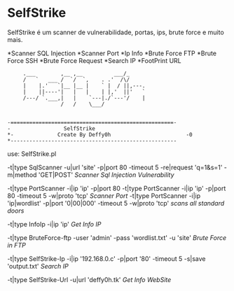 # SelfStrike
SelfStrike é um scanner de vulnerabilidade, portas, ips, brute force e muito mais.

*Scanner SQL Injection
*Scanner Port
*Ip Info
*Brute Force FTP
*Brute Force SSH
*Brute Force Request
*Search IP
*FootPrint URL


		 .___        ,__ ,__          ___/_     
		 /   `   ___ /  `/  `,    . .'  /\/     
		 |    |.'   `|__ |__ |    ` |  / ||,---.
		 |    ||----'|   |   |    | |,'  ||'   `
		 /---/ `.___,|   |    `---|./`---'/    |
					 /   /    \___/             
		
		
	-====================================================-
	-                 SelfStrike
	*-	        	Create By Deffy0h		                 -0
	*-----------------------------------------------------



use:
SelfStrike.pl

 -t|type SqlScanner -u|url 'site' -p|port 80 -timeout 5 -re|request 'q=1&s=1' -m|method 'GET|POST'    *Scanner Sql Injection Vulnerability*

 -t|type PortScanner -i|ip 'ip' -p|port 80
 -t|type PortScanner -i|ip 'ip' -p|port 80 -timeout 5 -w|proto 'tcp'    *Scanner Port*
 -t|type PortScanner -i|ip 'ip|wordlist' -p|port '0|00|000' -timeout 5 -w|proto 'tcp'     *scans all standard doors*


 -t|type InfoIp -i|ip 'ip'  *Get Info IP*

 -t|type BruteForce-ftp -user 'admin' -pass 'wordlist.txt' -u 'site' *Brute Force in FTP*


 -t|type SelfStrike-Ip -i|ip '192.168.0.c' -p|port '80' -timeout 5 -s|save 'output.txt'  *Search IP*


 -t|type SelfStrike-Url -u|url 'deffy0h.tk' *Get Info WebSite*

